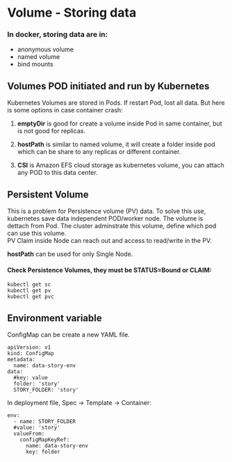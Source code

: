 # Volume - Storing data

### In docker, storing data are in:
- anonymous volume
- named volume
- bind mounts

## Volumes POD initiated and run by Kubernetes

Kubernetes Volumes are stored in Pods. If restart Pod, lost all data. But here is some options in case container crash:  

1. **emptyDir** is good for create a volume inside Pod in same container, but is not good for replicas.  

2. **hostPath** is similar to named volume, it will create a folder inside pod which can be share to any replicas or different container.  

3. **CSI** is Amazon EFS cloud storage as kubernetes volume, you can attach any POD to this data center. 

#### 

## Persistent Volume
This is a problem for Persistence volume (PV) data. To solve this use, kubernetes save data independent POD/worker node. The volume is dettach from Pod. The cluster adminstrate this volume, define which pod can use this volume.  
PV Claim inside Node can reach out and access to read/write in the PV.  

**hostPath** can be used for only Single Node.  

#### Check Persistence Volumes, they must be STATUS=Bound or CLAIM:

`kubectl get sc`  
`kubectl get pv`  
`kubectl get pvc`  


## Environment variable

ConfigMap can be create a new YAML file.  

```
apiVersion: v1
kind: ConfigMap
metadata:
  name: data-story-env
data:
  #key: value
  folder: 'story'
  STORY_FOLDER: 'story'
```

In deployment file, Spec -> Template -> Container:  

```
env:
  - name: STORY_FOLDER
  #value: 'story'
  valueFrom:
    configMapKeyRef: 
      name: data-story-env 
      key: folder
```
